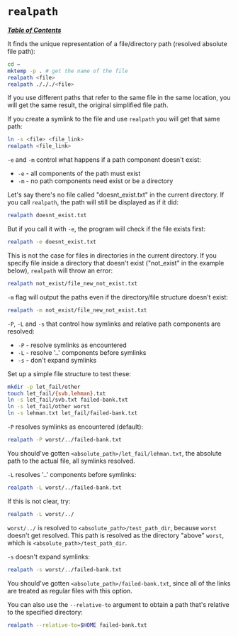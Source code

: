 # `realpath`

[***Table of Contents***](/README.md)

It finds the unique representation of a file/directory path (resolved absolute
file path):

```bash
cd ~
mktemp -p . # get the name of the file
realpath <file>
realpath ./././<file>
```

If you use different paths that refer to the same file in the same location,
you will get the same result, the original simplified file path.

If you create a symlink to the file and use `realpath` you will get that same
path:

```bash
ln -s <file> <file_link>
realpath <file_link>
```

`-e` and `-m` control what happens if a path component doesn't exist:
- `-e` - all components of the path must exist
- `-m` - no path components need exist or be a directory

Let's say there's no file called "doesnt_exist.txt" in the current directory.
If you call `realpath`, the path will still be displayed as if it did:

```bash
realpath doesnt_exist.txt
```

But if you call it with `-e`, the program will check if the file exists first:

```bash
realpath -e doesnt_exist.txt
```

This is not the case for files in directories in the current directory. If you
specify file inside a directory that doesn't exist ("not_exist" in the example
below), `realpath` will throw an error:

```bash
realpath not_exist/file_new_not_exist.txt
```

`-m` flag will output the paths even if the directory/file structure doesn't
exist:

```bash
realpath -m not_exist/file_new_not_exist.txt
```

`-P`, `-L` and `-s` that control how symlinks and relative path components are
resolved:
- `-P` - resolve symlinks as encountered
- `-L` - resolve '..' components before symlinks
- `-s` - don't expand symlinks

Set up a simple file structure to test these:

```bash
mkdir -p let_fail/other
touch let_fail/{svb,lehman}.txt
ln -s let_fail/svb.txt failed-bank.txt
ln -s let_fail/other worst
ln -s lehman.txt let_fail/failed-bank.txt
```

`-P` resolves symlinks as encountered (default):

```bash
realpath -P worst/../failed-bank.txt 
```

You should've gotten `<absolute_path>/let_fail/lehman.txt`, the absolute path
to the actual file, all symlinks resolved.

`-L` resolves '..' components before symlinks:

```bash
realpath -L worst/../failed-bank.txt 
```

If this is not clear, try:

```bash
realpath -L worst/../
```

`worst/../` is resolved to `<absolute_path>/test_path_dir`, because `worst`
doesn't get resolved. This path is resolved as the directory "above" `worst`,
which is `<absolute_path>/test_path_dir`.

`-s` doesn't expand symlinks:

```bash
realpath -s worst/../failed-bank.txt 
```

You should've gotten `<absolute_path>/failed-bank.txt`, since all of the links
are treated as regular files with this option.

You can also use the `--relative-to` argument to obtain a path that's relative
to the specified directory:

```bash
realpath --relative-to=$HOME failed-bank.txt
```
